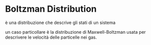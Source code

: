 # Boltzman Distribution 
è una distribuzione che descrive gli stati di un sistema

un caso particollare è la distribuzione di Maxwell-Boltzman 
usata per descrivere le velocità delle particelle nei gas. 

